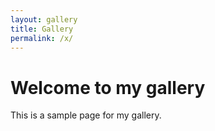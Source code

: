 ```yaml
---
layout: gallery
title: Gallery
permalink: /x/
---
```


# Welcome to my gallery

This is a sample page for my gallery.